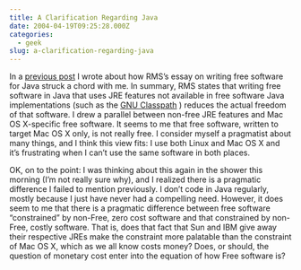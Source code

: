 ```yaml
---
title: A Clarification Regarding Java
date: 2004-04-19T09:25:28.000Z
categories:
  - geek
slug: a-clarification-regarding-java
---
```

In a [previous post][1]  I wrote about how RMS’s essay on writing free software for Java struck a chord with me. In summary, RMS states that writing free software in Java that uses JRE features not available in free software Java implementations (such as the [GNU Classpath][2] ) reduces the actual freedom of that software. I drew a parallel between non-free JRE features and Mac OS X-specific free software. It seems to me that free software, written to target Mac OS X only, is not really free. I consider myself a pragmatist about many things, and I think this view fits: I use both Linux and Mac OS X and it’s frustrating when I can’t use the same software in both places.

OK, on to the point: I was thinking about this again in the shower this morning (I’m not really sure why), and I realized there is a pragmatic difference I failed to mention previously. I don’t code in Java regularly, mostly because I just have never had a compelling need. However, it does seem to me that there is a pragmatic difference between free software “constrained” by non-Free, zero cost software and that constrained by non-Free, costly software. That is, does that fact that Sun and IBM give away their respective JREs make the constraint more palatable than the constraint of Mac OS X, which as we all know costs money? Does, or should, the question of monetary cost enter into the equation of how Free software is?



 [1]: http://www.yergler.net/averages/archives/2004/04/13/java_and_mac_os_x_not_exactly_apples_and_er_oranges
 [2]: http://www.gnu.org/software/classpath/classpath.html
